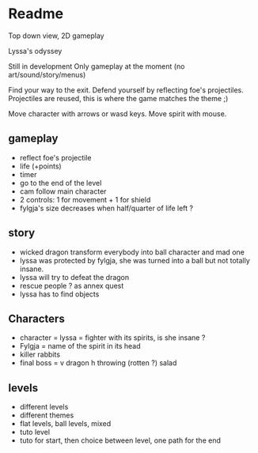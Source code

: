 # Readme

Top down view, 2D gameplay

Lyssa's odyssey

Still in development
Only gameplay at the moment (no art/sound/story/menus)

Find your way to the exit. Defend yourself by reflecting foe's projectiles. Projectiles are reused, this is where the game matches the theme ;)

Move character with arrows or wasd keys. Move spirit with mouse.

## gameplay

- reflect foe's projectile
- life (+points)
- timer
- go to the end of the level
- cam follow main character
- 2 controls: 1 for movement + 1 for shield
- fylgja's size decreases when half/quarter of life left ?

## story

- wicked dragon transform everybody into ball character and mad one
- lyssa was protected by fylgja, she was turned into a ball but not totally insane.
- lyssa will try to defeat the dragon
- rescue people ? as annex quest
- lyssa has to find objects 

## Characters

- character = lyssa = fighter with its spirits, is she insane ?
- Fylgja = name of the spirit in its head
- killer rabbits
- final boss = v dragon h throwing (rotten ?) salad

## levels
- different levels
- different themes
- flat levels, ball levels, mixed
- tuto level
- tuto for start, then choice between level, one path for the end
